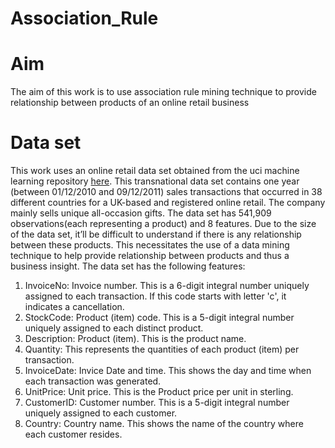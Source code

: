 # Association_Rule
# Aim
The aim of this work is to use association rule mining technique to provide relationship between products of an online retail business
# Data set
This work uses an online retail data set obtained from the uci machine learning repository [here](https://archive.ics.uci.edu/ml/machine-learning-databases/00352/). This transnational data set contains one year (between 01/12/2010 and 09/12/2011) sales transactions that occurred in 38 different countries for a UK-based and registered online retail. The company mainly sells unique all-occasion gifts. The data set has 541,909 observations(each representing a product) and 8 features. Due to the size of the data set, it’ll be difficult to understand if there is any relationship between these products. This necessitates the use of a data mining technique to help provide relationship between products and thus a business insight. The data set has the following features:
1) InvoiceNo: Invoice number. This is a 6-digit integral number uniquely assigned to each transaction. If this code starts with letter 'c', it indicates a cancellation.
2) StockCode: Product (item) code. This is a 5-digit integral number uniquely assigned to each distinct product.
3) Description: Product (item). This is the product name.
4) Quantity: This represents the quantities of each product (item) per transaction.
5) InvoiceDate: Invice Date and time. This shows the day and time when each transaction was generated.
6) UnitPrice: Unit price. This is the Product price per unit in sterling.
7) CustomerID: Customer number. This is a 5-digit integral number uniquely assigned to each customer.
8) Country: Country name. This shows the name of the country where each customer resides.
